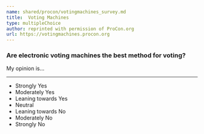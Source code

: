 ```yaml
---
name: shared/procon/votingmachines_survey.md
title:  Voting Machines 
type: multipleChoice
author: reprinted with permission of ProCon.org
url: https://votingmachines.procon.org 
---
```


###  Are electronic voting machines the best method for voting?

My opinion is...

---

- Strongly Yes
- Moderately Yes
- Leaning towards Yes
- Neutral
- Leaning towards No
- Moderately No
- Strongly No

